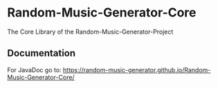 # Random-Music-Generator-Core
The Core Library of the Random-Music-Generator-Project

## Documentation
For JavaDoc go to: https://random-music-generator.github.io/Random-Music-Generator-Core/
